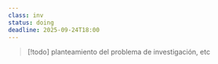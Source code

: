 ```yaml
---
class: inv
status: doing
deadline: 2025-09-24T18:00
---
```

> [!todo]
> planteamiento del problema de investigación, etc
